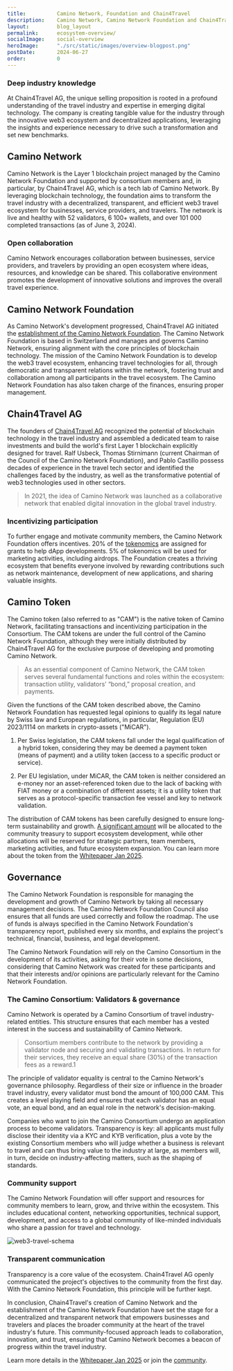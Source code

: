 ```yaml
---
title:          Camino Network, Foundation and Chain4Travel
description:    Camino Network, Camino Network Foundation and Chain4Travel are interconnected organizations working to merge blockchain technologies and the travel industry to establish healthy and efficient relations within the new web3 travel ecosystem.
layout:         blog_layout
permalink:      ecosystem-overview/
socialImage:    social-overview
heroImage:      "./src/static/images/overview-blogpost.png"
postDate:       2024-06-27
order:          0
---
```


### Deep industry knowledge

At Chain4Travel AG, the unique selling proposition is rooted in a profound understanding of the travel industry and expertise in emerging digital technology. The company is creating tangible value for the industry through the innovative web3 ecosystem and decentralized applications, leveraging the insights and experience necessary to drive such a transformation and set new benchmarks.

## Camino Network

Camino Network is the Layer 1 blockchain project managed by the Camino Network Foundation and supported by consortium members and, in particular, by Chain4Travel AG, which is a tech lab of Camino Network. By leveraging blockchain technology, the foundation aims to transform the travel industry with a decentralized, transparent, and efficient web3 travel ecosystem for businesses, service providers, and travelers. The network is live and healthy with 52 validators, 6 100+ wallets, and over 101 000 completed transactions (as of June 3, 2024).

### Open collaboration

Camino Network encourages collaboration between businesses, service providers, and travelers by providing an open ecosystem where ideas, resources, and knowledge can be shared. This collaborative environment promotes the development of innovative solutions and improves the overall travel experience.

## Camino Network Foundation

As Camino Network's development progressed, Chain4Travel AG initiated the [establishment of the Camino Network Foundation](https://www.travolution.com/news/suppliers/the-camino-network-foundation-partners-with-chain4travel-to-build-industry-first-blockchain-ecosystem/). The Camino Network Foundation is based in Switzerland and manages and governs Camino Network, ensuring alignment with the core principles of blockchain technology. The mission of the Camino Network Foundation is to develop the web3 travel ecosystem, enhancing travel technologies for all, through democratic and transparent relations within the network, fostering trust and collaboration among all participants in the travel ecosystem. The Camino Network Foundation has also taken charge of the finances, ensuring proper management.

## Chain4Travel AG

The founders of [Chain4Travel AG](https://chain4travel.com/) recognized the potential of blockchain technology in the travel industry and assembled a dedicated team to raise investments and build the world's first Layer 1 blockchain explicitly designed for travel. Ralf Usbeck, Thomas Stirnimann (current Chairman of the Council of the Camino Network Foundation), and Pablo Castillo possess decades of experience in the travel tech sector and identified the challenges faced by the industry, as well as the transformative potential of web3 technologies used in other sectors.

> In 2021, the idea of Camino Network was launched as a collaborative network that enabled digital innovation in the global travel industry.

### Incentivizing participation

To further engage and motivate community members, the Camino Network Foundation offers incentives. 20% of the [tokenomics](https://camino.network/ecosystem/) are assigned for grants to help dApp developments. 5% of tokenomics will be used for marketing activities, including airdrops. The Foundation creates a thriving ecosystem that benefits everyone involved by rewarding contributions such as network maintenance, development of new applications, and sharing valuable insights.

## Camino Token

The Camino token (also referred to as "CAM") is the native token of Camino Network, facilitating transactions and incentivizing participation in the Consortium. The CAM tokens are under the full control of the Camino Network Foundation, although they were initially distributed by Chain4Travel AG for the exclusive purpose of developing and promoting Camino Network.

> As an essential component of Camino Network, the CAM token serves several fundamental functions and roles within the ecosystem: transaction utility, validators’ “bond,” proposal creation, and payments.

Given the functions of the CAM token described above, the Camino Network Foundation has requested legal opinions to qualify its legal nature by Swiss law and European regulations, in particular, Regulation (EU) 2023/1114 on markets in crypto-assets ("MiCAR").

1. Per Swiss legislation, the CAM tokens fall under the legal qualification of a hybrid token, considering they may be deemed a payment token (means of payment) and a utility token (access to a specific product or service).

2. Per EU legislation, under MiCAR, the CAM token is neither considered an e-money nor an asset-referenced token due to the lack of backing with FIAT money or a combination of different assets; it is a utility token that serves as a protocol-specific transaction fee vessel and key to network validation.

The distribution of CAM tokens has been carefully designed to ensure long-term sustainability and growth. [A significant amount](https://camino.network/ecosystem/) will be allocated to the community treasury to support ecosystem development, while other allocations will be reserved for strategic partners, team members, marketing activities, and future ecosystem expansion. You can learn more about the token from the [Whitepaper Jan 2025](https://camino.network/static/docs/Camino_Paper.pdf#view=fit).


## Governance

The Camino Network Foundation is responsible for managing the development and growth of Camino Network by taking all necessary management decisions. The Camino Network Foundation Council also ensures that all funds are used correctly and follow the roadmap. The use of funds is always specified in the Camino Network Foundation's transparency report, published every six months, and explains the project's technical, financial, business, and legal development.

The Camino Network Foundation will rely on the Camino Consortium in the development of its activities, asking for their vote in some decisions, considering that Camino Network was created for these participants and that their interests and/or opinions are particularly relevant for the Camino Network Foundation.

### The Camino Consortium: Validators & governance

Camino Network is operated by a Camino Consortium of travel industry-related entities. This structure ensures that each member has a vested interest in the success and sustainability of Camino Network.

> Consortium members contribute to the network by providing a validator node and securing and validating transactions. In return for their services, they receive an equal share (30%) of the transaction fees as a reward.1

The principle of validator equality is central to the Camino Network's governance philosophy. Regardless of their size or influence in the broader travel industry, every validator must bond the amount of 100,000 CAM. This creates a level playing field and ensures that each validator has an equal vote, an equal bond, and an equal role in the network's decision-making.

Companies who want to join the Camino Consortium undergo an application process to become validators. Transparency is key: all applicants must fully disclose their identity via a KYC and KYB verification, plus a vote by the existing Consortium members who will judge whether a business is relevant to travel and can thus bring value to the industry at large, as members will, in turn, decide on industry-affecting matters, such as the shaping of standards.

### Community support

The Camino Network Foundation will offer support and resources for community members to learn, grow, and thrive within the ecosystem. This includes educational content, networking opportunities, technical support, development, and access to a global community of like-minded individuals who share a passion for travel and technology.

![web3-travel-schema](/static/images/web3-travel-schema.png)

### Transparent communication

Transparency is a core value of the ecosystem. Chain4Travel AG openly communicated the project's objectives to the community from the first day. With the Camino Network Foundation, this principle will be further kept.

In conclusion, Chain4Travel's creation of Camino Network and the establishment of the Camino Network Foundation have set the stage for a decentralized and transparent network that empowers businesses and travelers and places the broader community at the heart of the travel industry's future. This community-focused approach leads to collaboration, innovation, and trust, ensuring that Camino Network becomes a beacon of progress within the travel industry.

Learn more details in the [Whitepaper Jan 2025](https://camino.network/static/docs/Camino_Network_Whitepaper.pdf#view=fit) or join the [community](https://bento.me/caminonetwork).

